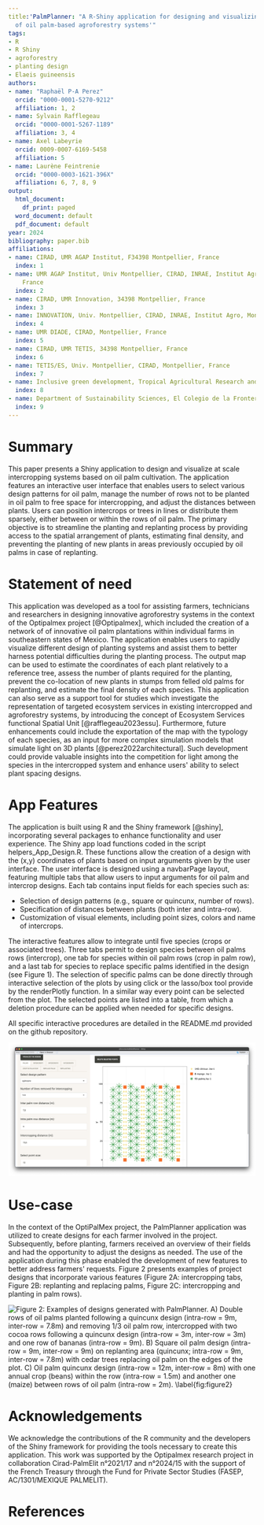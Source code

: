 ```yaml
---
title:'PalmPlanner: "A R-Shiny application for designing and visualizing spatial arrangement
  of oil palm-based agroforestry systems'"
tags:
- R
- R Shiny
- agroforestry
- planting design
- Elaeis guineensis
authors:
- name: "Raphaël P-A Perez"
  orcid: "0000-0001-5270-9212"
  affiliation: 1, 2
- name: Sylvain Rafflegeau
  orcid: "0000-0001-5267-1189"
  affiliation: 3, 4
- name: Axel Labeyrie
  orcid: 0009-0007-6169-5458
  affiliation: 5
- name: Laurène Feintrenie
  orcid: "0000-0003-1621-396X"
  affiliation: 6, 7, 8, 9
output:
  html_document:
    df_print: paged
  word_document: default
  pdf_document: default
year: 2024
bibliography: paper.bib
affiliations:
- name: CIRAD, UMR AGAP Institut, F34398 Montpellier, France
  index: 1
- name: UMR AGAP Institut, Univ Montpellier, CIRAD, INRAE, Institut Agro, Montpellier,
    France
  index: 2
- name: CIRAD, UMR Innovation, 34398 Montpellier, France
  index: 3
- name: INNOVATION, Univ. Montpellier, CIRAD, INRAE, Institut Agro, Montpellier, France
  index: 4
- name: UMR DIADE, CIRAD, Montpellier, France
  index: 5
- name: CIRAD, UMR TETIS, 34398 Montpellier, France
  index: 6
- name: TETIS/ES, Univ. Montpellier, CIRAD, Montpellier, France
  index: 7
- name: Inclusive green development, Tropical Agricultural Research and Higher Education Center (CATIE), Turrialba, Costa Rica
  index: 8
- name: Department of Sustainability Sciences, El Colegio de la Frontera Sur (ECOSUR). Campeche, Campeche, México
  index: 9
---
```


# Summary

This paper presents a Shiny application to design and visualize at scale intercropping systems based on oil palm cultivation. The application features an interactive user interface that enables users to select various design patterns for oil palm, manage the number of rows not to be planted in oil palm to free space for intercropping, and adjust the distances between plants. Users can position intercrops or trees in lines or distribute them sparsely, either between or within the rows of oil palm. The primary objective is to streamline the planting and replanting process by providing access to the spatial arrangement of plants, estimating final density, and preventing the planting of new plants in areas previously occupied by oil palms in case of replanting.

# Statement of need

This application was developed as a tool for assisting farmers, technicians and researchers in designing innovative agroforestry systems in the context of the Optipalmex project [@Optipalmex], which included the creation of a network of of innovative oil palm plantations within individual farms in southeastern states of Mexico. The application enables users to rapidly visualize different design of planting systems and assist them to better harness potential difficulties during the planting process. The output map can be used to estimate the coordinates of each plant relatively to a reference tree, assess the number of plants required for the planting,  prevent the co-location of new plants in stumps from felled old palms for replanting, and estimate the final density of each species. This application can also serve as a support tool for studies which investigate the representation of targeted ecosystem services in existing intercropped and agroforestry systems, by introducing the concept of Ecosystem Services functional Spatial Unit [@rafflegeau2023essu].
Furthermore, future enhancements could include the exportation of the map with the typology of each species, as an input for more complex simulation models that simulate light on 3D plants [@perez2022architectural]. Such development could provide valuable insights into the competition for light among the species in the intercropped system and enhance users' ability to select plant spacing designs.


# App Features

The application is built using R and the Shiny framework [@shiny], incorporating several packages to enhance functionality and user experience. The Shiny app load functions coded in the script helpers_App_Design.R. These functions allow the creation of a design with the (x,y) coordinates of plants based on input arguments given by the user interface. The user interface is designed using a navbarPage layout, featuring multiple tabs that allow users to input arguments for oil palm and intercrop designs. Each tab contains input fields for each species such as:

- Selection of design patterns (e.g., square or quincunx, number of rows).
- Specification of distances between plants (both inter and intra-row).
- Customization of visual elements, including point sizes, colors and name of intercrops.

The interactive features allow to integrate until five species (crops or associated trees). Three tabs permit to design species between oil palms rows (intercrop), one tab for species within oil palm rows (crop in palm row), and a last tab for species to replace specific palms identified in the design (see Figure 1). The selection of specific palms can be done directly through interactive selection of the plots by using click or the lasso/box tool provide by the renderPlotly function. 
In a similar way every point can be selected from the plot. The selected points are listed into a table, from which a deletion procedure can be applied when needed for specific designs.

All specific interactive procedures are detailed in the README.md provided on the github repository.

![Figure 1: PalmPlanner interface with the selection of input arguments in the left tabs, and the output design in the right panel. \label{fig:figure1}](images/screenApp.png)

# Use-case

In the context of the OptiPalMex project, the PalmPlanner application was utilized to create designs for each farmer involved in the project. Subsequently, before planting, farmers received an overview of their fields and had the opportunity to adjust the designs as needed. The use of the application during this phase enabled the development of new features to better address farmers' requests. Figure 2 presents examples of project designs that incorporate various features (Figure 2A: intercropping tabs, Figure 2B: replanting and replacing palms, Figure 2C: intercropping and planting in palm rows).

![Figure 2: Examples of designs generated with PalmPlanner. A) Double rows of oil palms planted following a quincunx design (intra-row = 9m, inter-row = 7.8m) and removing 1/3 oil palm row, intercropped with two cocoa rows following a quincunx design (intra-row = 3m, inter-row = 3m) and one row of bananas (intra-row = 9m). B) Square oil palm design (intra-row = 9m, inter-row = 9m) on replanting area (quincunx; intra-row = 9m, inter-row = 7.8m) with cedar trees replacing oil palm on the edges of the plot. C) Oil palm quincunx design (intra-row = 12m, inter-row = 8m) with one annual crop (beans) within the row (intra-row = 1.5m) and another one (maize) between rows of oil palm (intra-row = 2m). \label{fig:figure2}](images/Exemples.png)

# Acknowledgements

We acknowledge the contributions of the R community and the developers of the Shiny framework for providing the tools necessary to create this application. This work was supported by the Optipalmex research project in collaboration Cirad-PalmElit n°2021/17 and n°2024/15 with the support of the French Treasury through the Fund for Private Sector Studies (FASEP, AC/1301/MEXIQUE PALMELIT). 

# References
